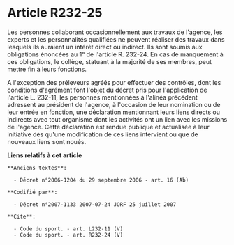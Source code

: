 # Article R232-25

Les personnes collaborant occasionnellement aux travaux de l'agence, les experts et les personnalités qualifiées ne peuvent
réaliser des travaux dans lesquels ils auraient un intérêt direct ou indirect. Ils sont soumis aux obligations énoncées au 1°
de l'article R. 232-24. En cas de manquement à ces obligations, le collège, statuant à la majorité de ses membres, peut
mettre fin à leurs fonctions.

A l'exception des préleveurs agréés pour effectuer des contrôles, dont les conditions d'agrément font l'objet du décret pris
pour l'application de l'article L. 232-11, les personnes mentionnées à l'alinéa précédent adressent au président de l'agence,
à l'occasion de leur nomination ou de leur entrée en fonction, une déclaration mentionnant leurs liens directs ou indirects
avec tout organisme dont les activités ont un lien avec les missions de l'agence. Cette déclaration est rendue publique et
actualisée à leur initiative dès qu'une modification de ces liens intervient ou que de nouveaux liens sont noués.

**Liens relatifs à cet article**

	**Anciens textes**:

	  - Décret n°2006-1204 du 29 septembre 2006 - art. 16 (Ab)

	**Codifié par**:

	  - Décret n°2007-1133 2007-07-24 JORF 25 juillet 2007

	**Cite**:

	  - Code du sport. - art. L232-11 (V)
	  - Code du sport. - art. R232-24 (V)
